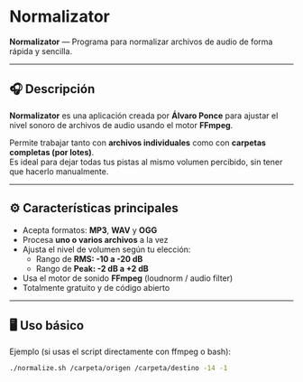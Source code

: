 # Normalizator

**Normalizator** — Programa para normalizar archivos de audio de forma rápida y sencilla.

---

## 🎧 Descripción

**Normalizator** es una aplicación creada por **Álvaro Ponce** para ajustar el nivel sonoro de archivos de audio usando el motor **FFmpeg**.

Permite trabajar tanto con **archivos individuales** como con **carpetas completas (por lotes)**.  
Es ideal para dejar todas tus pistas al mismo volumen percibido, sin tener que hacerlo manualmente.

---

## ⚙️ Características principales

- Acepta formatos: **MP3**, **WAV** y **OGG**  
- Procesa **uno o varios archivos** a la vez  
- Ajusta el nivel de volumen según tu elección:
  - Rango de **RMS: -10 a -20 dB**
  - Rango de **Peak: -2 dB a +2 dB**
- Usa el motor de sonido **FFmpeg** (loudnorm / audio filter)
- Totalmente gratuito y de código abierto

---

## 🖥️ Uso básico

Ejemplo (si usas el script directamente con ffmpeg o bash):

```bash
./normalize.sh /carpeta/origen /carpeta/destino -14 -1
